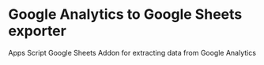 # Google Analytics to Google Sheets exporter

Apps Script Google Sheets Addon for extracting data from Google Analytics